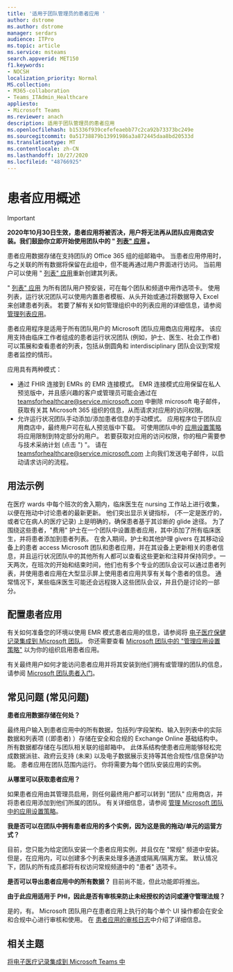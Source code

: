 ```yaml
---
title: '适用于团队管理员的患者应用 '
author: dstrome
ms.author: dstrome
manager: serdars
audience: ITPro
ms.topic: article
ms.service: msteams
search.appverid: MET150
f1.keywords:
- NOCSH
localization_priority: Normal
MS.collection:
- M365-collaboration
- Teams_ITAdmin_Healthcare
appliesto:
- Microsoft Teams
ms.reviewer: anach
description: 适用于团队管理员的患者应用
ms.openlocfilehash: b15336f939cefefeaebb77c2ca92b73373bc249e
ms.sourcegitcommit: 0a51738879b13991986a3a872445daa8bd20533d
ms.translationtype: MT
ms.contentlocale: zh-CN
ms.lasthandoff: 10/27/2020
ms.locfileid: "48766925"
---
```

# <a name="patients-app-overview"></a>患者应用概述

> [!IMPORTANT]
> **2020年10月30日生效，患者应用将被否决，用户将无法再从团队应用商店安装。我们鼓励你立即开始使用团队中的 " [列表" 应用](https://support.microsoft.com/office/get-started-with-lists-in-teams-c971e46b-b36c-491b-9c35-efeddd0297db) 。**
>
>患者应用数据存储在支持团队的 Office 365 组的组邮箱中。 当患者应用停用时，与之关联的所有数据将保留在此组中，但不能再通过用户界面进行访问。 当前用户可以使用 " [列表" 应用](https://support.microsoft.com/office/get-started-with-lists-in-teams-c971e46b-b36c-491b-9c35-efeddd0297db)重新创建其列表。
>
>" [列表" 应用](https://support.microsoft.com/office/get-started-with-lists-in-teams-c971e46b-b36c-491b-9c35-efeddd0297db) 为所有团队用户预安装，可在每个团队和频道中用作选项卡。 使用列表，运行状况团队可以使用内置患者模板、从头开始或通过将数据导入 Excel 来创建患者列表。 若要了解有关如何管理组织中的列表应用的详细信息，请参阅 [管理列表应用](../../manage-lists-app.md)。

患者应用程序是适用于所有团队用户的 Microsoft 团队应用商店应用程序。 该应用支持由临床工作者组成的患者运行状况团队 (例如，护士、医生、社会工作者) 可以策展和查看患者的列表，包括从倒圆角和 interdisciplinary 团队会议到常规患者监控的情形。

应用具有两种模式：

- 通过 FHIR 连接到 EMRs 的 EMR 连接模式。 EMR 连接模式应用保留在私人预览版中，并且感兴趣的客户或管理员可能会通过在 [teamsforhealthcare@service.microsoft.com](mailto:teamsforhealthcare@service.microsoft.com) 中删除 microsoft 电子邮件，获取有关其 Microsoft 365 组织的信息，从而请求对应用的访问权限。
- 允许运行状况团队手动添加/添加患者信息的手动模式。 应用程序位于团队应用商店中，最终用户可在私人预览版中下载。 可使用团队中的 [应用设置策略](../../teams-app-setup-policies.md) 将应用限制到特定部分的用户。 若要获取对应用的访问权限，你的租户需要参与技术采纳计划 (点击 ") "。 请在 [teamsforhealthcare@service.microsoft.com](mailto:teamsforhealthcare@service.microsoft.com) 上向我们发送电子邮件，以启动请求访问的流程。

## <a name="usage-example"></a>用法示例

在医疗 wards 中每个班次的舍入期内，临床医生在 nursing 工作站上进行收集，以便在拖动中讨论患者的最新更新。  他们突出显示关键指标， (不一定是医疗的，或者它在病人的医疗记录) 上是明确的，确保患者基于其诊断的 glide 途径。 为了围绕这些患者，"费用" 护士在一个团队中设置患者应用，其中添加了所有临床医生，并将患者添加到患者列表。 在舍入期间，护士和其他护理 givers 在其移动设备上的患者 access Microsoft 团队和患者应用，并在其设备上更新相关的患者信息，并且运行状况团队中的其他所有人都可以查看这些更新和注释并保持同步。一天两次，在班次的开始和结束时间，他们也有多个专业的团队会议可以通过患者列表，并使用患者应用在大型显示屏上使用患者应用共享有关每个患者的信息。 通常情况下，某些临床医生可能还会远程拨入这些团队会议，并且仍是讨论的一部分。

## <a name="configure-patients-app"></a>配置患者应用

有关如何准备您的环境以使用 EMR 模式患者应用的信息，请参阅将 [电子医疗保健记录集成到 Microsoft 团队](patients-app.md)。 你还需要查看 [Microsoft 团队中的 "管理应用设置策略"](../../teams-app-setup-policies.md) 以为你的组织启用患者应用。

有关最终用户如何才能访问患者应用并将其安装到他们拥有或管理的团队的信息，请参阅 [Microsoft 团队患者入门](https://support.office.com/article/get-started-with-microsoft-teams-patients-aa7daebe-706a-4a65-8ce9-b9b79233f393)。

<!-- add link out to client doc, doesn't seem to be available yet, Grant is finalizing -->

## <a name="frequently-asked-questions-faq"></a>常见问题 (常见问题) 

**患者应用数据存储在何处？**

最终用户输入到患者应用中的所有数据，包括列/字段架构、输入到列表中的实际数据和列表项 (（即患者) ）存储在安全和合规的 Exchange Online 基础结构中。 所有数据都存储在与团队相关联的组邮箱中。 此体系结构使患者应用能够轻松完成数据派驻、政府云支持 (未来) 以及电子数据展示支持等其他合规性/信息保护功能。 患者应用在团队范围内运行。 你将需要为每个团队安装应用的实例。

<!-- add link to eDiscovery article for the Patients app, Mark Johnson will finalize soon -->

**从哪里可以获取患者应用？**

如果患者应用由其管理员启用，则任何最终用户都可以转到 "团队" 应用商店，并将患者应用添加到他们所属的团队。 有关详细信息，请参阅 [管理 Microsoft 团队中的应用设置策略](../../teams-app-setup-policies.md)。

**我是否可以在团队中拥有患者应用的多个实例，因为这是我的拖动/单元的运营方式？**

目前，您只能为给定团队安装一个患者应用实例，并且仅在 "常规" 频道中安装。 但是，在应用内，可以创建多个列表来处理多通道或隔离/隔离方案。 默认情况下，团队的所有成员都将有权访问常规频道中的 "患者" 选项卡。 

**是否可以导出患者应用中的所有数据？**
目前尚不能，但此功能即将推出。 

**由于此应用适用于 PHI，因此是否有审核来防止未经授权的访问或遵守管理法规？**

是的，有。 Microsoft 团队用户在患者应用上执行的每个单个 UI 操作都会在安全和合规中心进行审核和使用。 在 [患者应用的审核日志](patients-audit.md)中介绍了详细信息。

## <a name="related-topics"></a>相关主题

[将电子医疗记录集成到 Microsoft Teams 中](patients-app.md)

